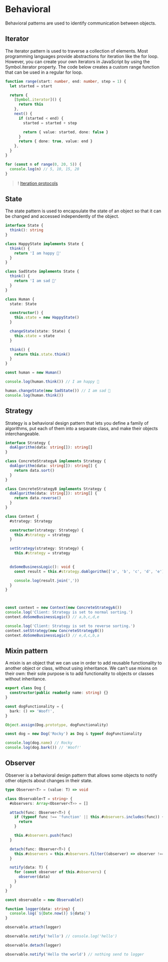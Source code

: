 # Behavioral

Behavioral patterns are used to identify communication between objects.

## Iterator

The iterator pattern is used to traverse a collection of elements. Most programming languages provide abstractions for iteration like the for loop. However, you can create your own iterators in JavaScript by using the Symbol.iterator property. The code below creates a custom range function that can be used in a regular for loop.

```ts ignore
function range(start: number, end: number, step = 1) {
  let started = start

  return {
    [Symbol.iterator]() {
      return this
    },
    next() {
      if (started < end) {
        started = started + step

        return { value: started, done: false }
      }
      return { done: true, value: end }
    },
  }
}

for (const n of range(0, 20, 5)) {
  console.log(n) // 5, 10, 15, 20
}
```

> ! [Iteration protocols](https://developer.mozilla.org/en-US/docs/Web/JavaScript/Reference/Iteration_protocols)

## State

The state pattern is used to encapsulate the state of an object so that it can be changed and accessed independently of the object.

```ts ignore
interface State {
  think(): string
}

class HappyState implements State {
  think() {
    return 'I am happy 🙂'
  }
}

class SadState implements State {
  think() {
    return 'I am sad 🙁'
  }
}

class Human {
  state: State

  constructor() {
    this.state = new HappyState()
  }

  changeState(state: State) {
    this.state = state
  }

  think() {
    return this.state.think()
  }
}

const human = new Human()

console.log(human.think()) // I am happy 🙂

human.changeState(new SadState()) // I am sad 🙁
console.log(human.think())
```

## Strategy

Strategy is a behavioral design pattern that lets you define a family of algorithms, put each of them into a separate class, and make their objects interchangeable.

```ts ignore
interface Strategy {
  doAlgorithm(data: string[]): string[]
}

class ConcreteStrategyA implements Strategy {
  doAlgorithm(data: string[]): string[] {
    return data.sort()
  }
}

class ConcreteStrategyB implements Strategy {
  doAlgorithm(data: string[]): string[] {
    return data.reverse()
  }
}

class Context {
  #strategy: Strategy

  constructor(strategy: Strategy) {
    this.#strategy = strategy
  }

  setStrategy(strategy: Strategy) {
    this.#strategy = strategy
  

  doSomeBusinessLogic(): void {
    const result = this.#strategy.doAlgorithm(['a', 'b', 'c', 'd', 'e'])

    console.log(result.join(','))
  }
}



const context = new Context(new ConcreteStrategyA())
console.log('Client: Strategy is set to normal sorting.')
context.doSomeBusinessLogic() // a,b,c,d,e

console.log('Client: Strategy is set to reverse sorting.')
context.setStrategy(new ConcreteStrategyB())
context.doSomeBusinessLogic() // e,d,c,b,a
```

## Mixin pattern

A mixin is an object that we can use in order to add reusable functionality to another object or class, without using inheritance. We can’t use mixins on their own: their sole purpose is to add functionality to objects or classes without inheritance.

```ts ignore
export class Dog {
  constructor(public readonly name: string) {}
}

const dogFunctionality = {
  bark: () => 'Woof!',
}

Object.assign(Dog.prototype, dogFunctionality)

const dog = new Dog('Rocky') as Dog & typeof dogFunctionality

console.log(dog.name) // Rocky
console.log(dog.bark()) // 'Woof!'
```

## Observer

Observer is a behavioral design pattern that allows some objects to notify other objects about changes in their state.

```ts ignore
type Observer<T> = (value: T) => void

class Observable<T = string> {
  #observers: Array<Observer<T>> = []

  attach(func: Observer<T>) {
    if (typeof func !== 'function' || this.#observers.includes(func)) {
      return
    }

    this.#observers.push(func)
  }

  detach(func: Observer<T>) {
    this.#observers = this.#observers.filter((observer) => observer !== func)
  }

  notify(data: T) {
    for (const observer of this.#observers) {
      observer(data)
    }
  }
}

const observable = new Observable()

function logger(data: string) {
  console.log(`${Date.now()} ${data}`)
}

observable.attach(logger)

observable.notify('hello') // console.log('hello')

observable.detach(logger)

observable.notify('Hello the world') // nothing send to logger
```
